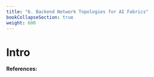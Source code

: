 ```yaml
---
title: "6. Backend Network Topologies for AI Fabrics"
bookCollapseSection: true
weight: 600
---
```


# Intro

**References:**
